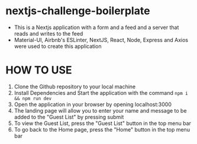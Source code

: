 # nextjs-challenge-boilerplate
- This is a Nextjs application with a form and a feed and a server that reads and writes to the feed
- Material-UI, Airbnb's ESLinter, NextJS, React, Node, Express and Axios were used to create this application

# HOW TO USE
1. Clone the Github repository to your local machine
2. Install Dependencies and Start the application with the command `npm i && npm run dev`
3. Open the application in your browser by opening localhost:3000
4. The landing page will allow you to enter your name and message to be added to the "Guest List" by pressing submit
5. To view the Guest List, press the "Guest List" button in the top menu bar
6. To go back to the Home page, press the "Home" button in the top menu bar